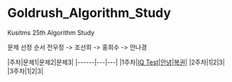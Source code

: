 # Goldrush_Algorithm_Study
Kusitms 25th Algorithm Study

문제 선정 순서
전우정 -> 조선희 -> 홍희수 -> 안나경


|주차|문제1|문제2|문제3| 
|------|---|---| 
|1주차|[IQ Test](https://www.acmicpc.net/problem/1111)|[안녕](https://www.acmicpc.net/problem/1535)|[복권](https://www.acmicpc.net/problem/1359)| 
|2주차|1|2|3| 
|3주차|1|2|3| 
